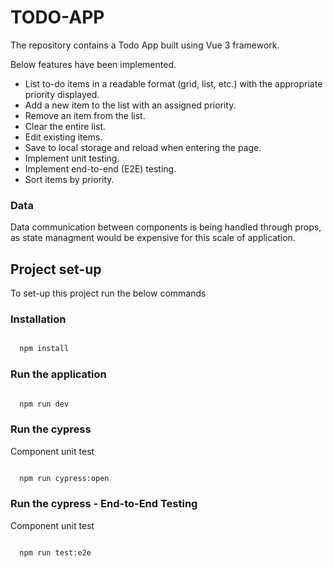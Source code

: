 # TODO-APP

The repository contains a Todo App built using Vue 3 framework.

Below features have been implemented.

- List to-do items in a readable format (grid, list, etc.) with the appropriate priority
  displayed.
- Add a new item to the list with an assigned priority.
- Remove an item from the list.
- Clear the entire list.
- Edit existing items.
- Save to local storage and reload when entering the page.
- Implement unit testing.
- Implement end-to-end (E2E) testing.
- Sort items by priority.

### Data

Data communication between components is being handled through props, as state managment would be expensive for this scale of application.

## Project set-up

To set-up this project run the below commands

### Installation

```bash

  npm install


```

### Run the application

```bash

  npm run dev


```

### Run the cypress

Component unit test

```bash

  npm run cypress:open


```

### Run the cypress - End-to-End Testing

Component unit test

```bash

  npm run test:e2e


```
